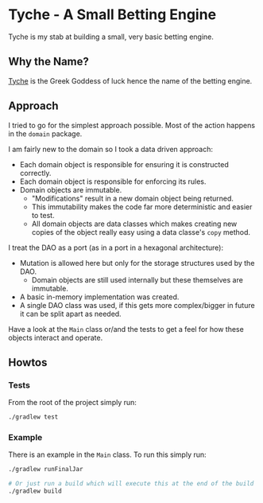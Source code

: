 # Tyche - A Small Betting Engine

Tyche is my stab at building a small, very basic betting engine.

## Why the Name?

[Tyche](https://en.wikipedia.org/wiki/Tyche) is the Greek Goddess of luck hence the name of the betting engine.

## Approach

I tried to go for the simplest approach possible. Most of the action happens in the `domain` package.

I am fairly new to the domain so I took a data driven approach:

* Each domain object is responsible for ensuring it is constructed correctly.
* Each domain object is responsible for enforcing its rules.
* Domain objects are immutable.
    * "Modifications" result in a new domain object being returned.
    * This immutability makes the code far more deterministic and easier to test.
    * All domain objects are data classes which makes creating new copies of the object really easy using a data classe's `copy` method.

I treat the DAO as a port (as in a port in a hexagonal architecture):

* Mutation is allowed here but only for the storage structures used by the DAO.
    * Domain objects are still used internally but these themselves are immutable.
* A basic in-memory implementation was created.
* A single DAO class was used, if this gets more complex/bigger in future it can be split apart as needed.
    
 Have a look at the `Main` class or/and the tests to get a feel for how these objects interact and operate.

## Howtos

### Tests

From the root of the project simply run:

```bash
./gradlew test
```

### Example

There is an example in the `Main` class. To run this simply run:

```bash
./gradlew runFinalJar

# Or just run a build which will execute this at the end of the build
./gradlew build
```


